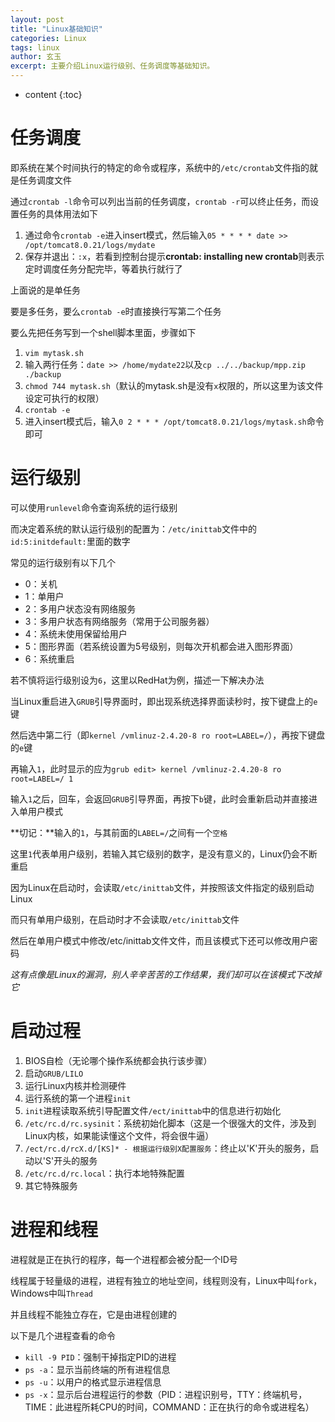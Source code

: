 ```yaml
---
layout: post
title: "Linux基础知识"
categories: Linux
tags: linux
author: 玄玉
excerpt: 主要介绍Linux运行级别、任务调度等基础知识。
---
```


* content
{:toc}


# 任务调度

即系统在某个时间执行的特定的命令或程序，系统中的`/etc/crontab`文件指的就是任务调度文件

通过`crontab -l`命令可以列出当前的任务调度，`crontab -r`可以终止任务，而设置任务的具体用法如下

1. 通过命令`crontab -e`进入insert模式，然后输入`05 * * * * date >> /opt/tomcat8.0.21/logs/mydate`
2. 保存并退出：`:x`，若看到控制台提示**crontab: installing new crontab**则表示定时调度任务分配完毕，等着执行就行了

上面说的是单任务

要是多任务，要么`crontab -e`时直接换行写第二个任务

要么先把任务写到一个shell脚本里面，步骤如下

1. `vim mytask.sh`
2. 输入两行任务：`date >> /home/mydate22`以及`cp ../../backup/mpp.zip ./backup`
3. `chmod 744 mytask.sh`（默认的mytask.sh是没有`x`权限的，所以这里为该文件设定可执行的权限）
4. `crontab -e`
5. 进入insert模式后，输入`0 2 * * * /opt/tomcat8.0.21/logs/mytask.sh`命令即可

# 运行级别

可以使用`runlevel`命令查询系统的运行级别

而决定着系统的默认运行级别的配置为：`/etc/inittab`文件中的`id:5:initdefault:`里面的数字

常见的运行级别有以下几个

* 0：关机
* 1：单用户
* 2：多用户状态没有网络服务
* 3：多用户状态有网络服务（常用于公司服务器）
* 4：系统未使用保留给用户
* 5：图形界面（若系统设置为5号级别，则每次开机都会进入图形界面）
* 6：系统重启

若不慎将运行级别设为`6`，这里以RedHat为例，描述一下解决办法

当Linux重启进入`GRUB`引导界面时，即出现系统选择界面读秒时，按下键盘上的`e`键

然后选中第二行（即`kernel /vmlinuz-2.4.20-8 ro root=LABEL=/`），再按下键盘的`e`键

再输入`1`，此时显示的应为`grub edit> kernel /vmlinuz-2.4.20-8 ro root=LABEL=/ 1`

输入`1`之后，回车，会返回`GRUB`引导界面，再按下`b`键，此时会重新启动并直接进入单用户模式

**切记：**输入的`1`，与其前面的`LABEL=/`之间有一个`空格`

这里`1`代表单用户级别，若输入其它级别的数字，是没有意义的，Linux仍会不断重启

因为Linux在启动时，会读取`/etc/inittab`文件，并按照该文件指定的级别启动Linux

而只有单用户级别，在启动时才不会读取`/etc/inittab`文件

然后在单用户模式中修改/etc/inittab文件文件，而且该模式下还可以修改用户密码

*这有点像是Linux的漏洞，别人辛辛苦苦的工作结果，我们却可以在该模式下改掉它*

# 启动过程

1. BIOS自检（无论哪个操作系统都会执行该步骤）
2. 启动`GRUB/LILO`
3. 运行Linux内核并检测硬件
4. 运行系统的第一个进程`init`
5. `init`进程读取系统引导配置文件`/ect/inittab`中的信息进行初始化
6. `/etc/rc.d/rc.sysinit`：系统初始化脚本（这是一个很强大的文件，涉及到Linux内核，如果能读懂这个文件，将会很牛逼）
7. `/ect/rc.d/rcX.d/[KS]* - 根据运行级别X配置服务`：终止以'K'开头的服务，启动以'S'开头的服务
8. `/etc/rc.d/rc.local`：执行本地特殊配置
9. 其它特殊服务

# 进程和线程

进程就是正在执行的程序，每一个进程都会被分配一个ID号

线程属于轻量级的进程，进程有独立的地址空间，线程则没有，Linux中叫`fork`，Windows中叫`Thread`

并且线程不能独立存在，它是由进程创建的

以下是几个进程查看的命令

* `kill -9 PID`：强制干掉指定PID的进程
* `ps -a`：显示当前终端的所有进程信息
* `ps -u`：以用户的格式显示进程信息
* `ps -x`：显示后台进程运行的参数（PID：进程识别号，TTY：终端机号，TIME：此进程所耗CPU的时间，COMMAND：正在执行的命令或进程名）